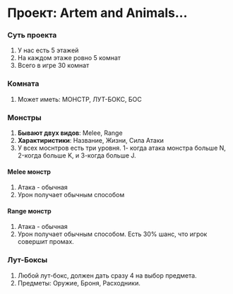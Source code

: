 # Проект: Artem and Animals...

### Суть проекта

1. У нас есть 5 этажей
2. На каждом этаже ровно 5 комнат
3. Всего в игре 30 комнат

### Комната

1. Может иметь: МОНСТР, ЛУТ-БОКС, БОС


### Монстры
1. **Бывают двух видов**: Melee, Range
2. **Характиристики**: Название, Жизни, Сила Атаки
3. У всех моснтров есть три уровня. 1- когда атака монстра больше N, 2-когда больше K, и 3-когда больше J.

#### Melee монстр
1. Атака - обычная
2. Урон получает обычным способом

#### Range монстр
1. Атака - обычная
2. Урон получает обычным способом. Есть 30% шанс, что игрок совершит промах.

### Лут-Боксы
1. Любой лут-бокс, должен дать сразу 4 на выбор предмета.
2. Предметы: Оружие, Броня, Расходники.